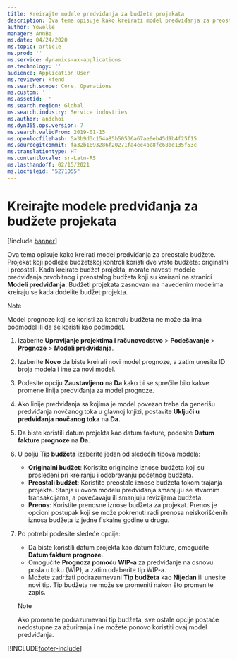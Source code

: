 ```yaml
---
title: Kreirajte modele predviđanja za budžete projekata
description: Ova tema opisuje kako kreirati model predviđanja za preostale budžete.
author: Yowelle
manager: AnnBe
ms.date: 04/24/2020
ms.topic: article
ms.prod: ''
ms.service: dynamics-ax-applications
ms.technology: ''
audience: Application User
ms.reviewer: kfend
ms.search.scope: Core, Operations
ms.custom: ''
ms.assetid: ''
ms.search.region: Global
ms.search.industry: Service industries
ms.author: andchoi
ms.dyn365.ops.version: 7
ms.search.validFrom: 2019-01-15
ms.openlocfilehash: 5a3b9d3c154a85b50536a67ae0eb45d9b4f25f15
ms.sourcegitcommit: fa32b1893286f20271fa4ec4be8fc68bd135f53c
ms.translationtype: HT
ms.contentlocale: sr-Latn-RS
ms.lasthandoff: 02/15/2021
ms.locfileid: "5271055"
---
```

# <a name="create-forecast-models-for-project-budgets"></a>Kreirajte modele predviđanja za budžete projekata 

[!include [banner](../includes/banner.md)]

Ova tema opisuje kako kreirati model predviđanja za preostale budžete. Projekat koji podleže budžetskoj kontroli koristi dve vrste budžeta: originalni i preostali. Kada kreirate budžet projekta, morate navesti modele predviđanja prvobitnog i preostalog budžeta koji su kreirani na stranici **Modeli predviđanja**. Budžeti projekata zasnovani na navedenim modelima kreiraju se kada dodelite budžet projekta.

> [!NOTE]
> Model prognoze koji se koristi za kontrolu budžeta ne može da ima podmodel ili da se koristi kao podmodel.

1. Izaberite **Upravljanje projektima i računovodstvo** > **Podešavanje** > **Prognoze**  > **Modeli predviđanja**.
2. Izaberite **Novo** da biste kreirali novi model prognoze, a zatim unesite ID broja modela i ime za novi model. 
3. Podesite opciju **Zaustavljeno** na **Da** kako bi se sprečile bilo kakve promene linija predviđanja za model prognoze. 
4. Ako linije predviđanja sa kojima je model povezan treba da generišu predviđanja novčanog toka u glavnoj knjizi, postavite **Uključi u predviđanja novčanog toka** na **Da.** 
5. Da biste koristili datum projekta kao datum fakture, podesite **Datum fakture prognoze** na **Da**. 
6. U polju **Tip budžeta** izaberite jedan od sledećih tipova modela:

   - **Originalni budžet**: Koristite originalne iznose budžeta koji su prosleđeni pri kreiranju i odobravanju početnog budžeta.
   - **Preostali budžet**: Koristite preostale iznose budžeta tokom trajanja projekta. Stanja u ovom modelu predviđanja smanjuju se stvarnim transakcijama, a povećavaju ili smanjuju revizijama budžeta.
   - **Prenos**: Koristite prenosne iznose budžeta za projekat. Prenos je opcioni postupak koji se može pokrenuti radi prenosa neiskorišćenih iznosa budžeta iz jedne fiskalne godine u drugu.

7. Po potrebi podesite sledeće opcije:

   - Da biste koristili datum projekta kao datum fakture, omogućite **Datum fakture prognoze**.
   - Omogućite **Prognoza pomoću WIP-a** za predviđanje na osnovu posla u toku (WIP), a zatim odaberite tip WIP-a. 
   - Možete zadržati podrazumevani **Tip budžeta** kao **Nijedan** ili unesite novi tip. Tip budžeta ne može se promeniti nakon što promenite zapis.     
    > [!NOTE]
    > Ako promenite podrazumevani tip budžeta, sve ostale opcije postaće nedostupne za ažuriranja i ne možete ponovo koristiti ovaj model predviđanja. 
   


 



[!INCLUDE[footer-include](../includes/footer-banner.md)]